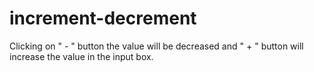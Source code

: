 # increment-decrement
Clicking on " - " button the value will be decreased and " + " button will increase the value  in the input box.
